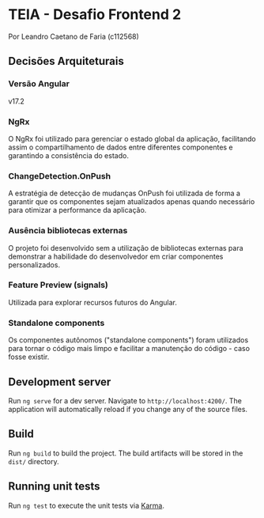 # TEIA - Desafio Frontend 2

Por Leandro Caetano de Faria (c112568)

## Decisões Arquiteturais

### Versão Angular
v17.2

### NgRx
O NgRx foi utilizado para gerenciar o estado global da aplicação, facilitando assim o compartilhamento de dados entre diferentes componentes e garantindo a consistência do estado.

### ChangeDetection.OnPush
A estratégia de detecção de mudanças OnPush foi utilizada de forma a garantir que os componentes sejam atualizados apenas quando necessário para otimizar a performance da aplicação.

### Ausência bibliotecas externas
O projeto foi desenvolvido sem a utilização de bibliotecas externas para demonstrar a habilidade do desenvolvedor em criar componentes personalizados.

### Feature Preview (signals)
Utilizada para explorar recursos futuros do Angular.

### Standalone components
Os componentes autônomos ("standalone components") foram utilizados para tornar o código mais limpo e facilitar a manutenção do código - caso fosse existir.

## Development server

Run `ng serve` for a dev server. Navigate to `http://localhost:4200/`. The application will automatically reload if you change any of the source files.

## Build

Run `ng build` to build the project. The build artifacts will be stored in the `dist/` directory.

## Running unit tests

Run `ng test` to execute the unit tests via [Karma](https://karma-runner.github.io).